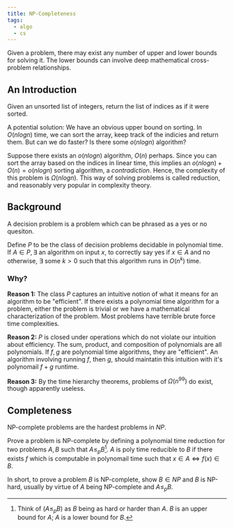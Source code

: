 ```yaml
---
title: NP-Completeness
tags:
  - algo
  - cs
---
```


Given a problem, there may exist any number of upper and lower bounds for solving it. The lower bounds can involve deep mathematical cross-problem relationships.

## An Introduction

Given an unsorted list of integers, return the list of indices as if it were sorted.

A potential solution: We have an obvious upper bound on sorting. In $O(nlogn)$ time, we can sort the array, keep track of the indicies and return them. But can we do faster? Is there some $o(nlogn)$ algorithm?

Suppose there exists an $o(nlogn)$ algorithm, $O(n)$ perhaps. Since you can sort the array based on the indices in linear time, this implies an $o(nlogn) + O(n) = o(nlogn)$ sorting algorithm, a *contradiction*. Hence, the complexity of this problem is $\Omega(nlogn)$. This way of solving problems is called reduction, and reasonably very popular in complexity theory.

## Background

A decision problem is a problem which can be phrased as a yes or no quesiton.

Define $P$ to be the class of decision problems decidable in polynomial time. If $A \in P, \exists$ an algorithm on input $x$, to correctly say yes if $x \in A$ and no otherwise, $\exists$ some $k > 0$ such that this algorithm runs in $O(n^k)$ time.

### Why?

**Reason 1:** The class $P$ captures an intuitive notion of what it means for an algorithm to be "efficient". If there exists a polynomial time algorithm for a problem, either the problem is trivial or we have a mathematical characterization of the problem. Most problems have terrible brute force time complexities.

**Reason 2:** $P$ is closed under operations which do not violate our intuition about efficiency. The sum, product, and composition of polynomials are all polynomials. If $f, g$ are polynomial time algorithms, they are "efficient". An algorithm involving running $f$, then $g$, should maintatin this intuition with it's polynomail $f + g$ runtime.

**Reason 3:** By the time hierarchy theorems, problems of $\Omega(n^{99})$ do exist, though apparently useless. 

## Completeness

NP-complete problems are the hardest problems in $NP$.

Prove a problem is NP-complete by defining a polynomial time reduction for two problems $A, B$ such that $A \leq_{p} B$[^1]. $A$ is poly time reducible to $B$ if there exists $f$ which is computable in polynomail time such that $x \in A \iff f(x) \in B$.

In short, to prove a problem $B$ is NP-complete, show $B \in NP$ and $B$ is NP-hard, usually by virtue of $A$ being NP-complete and $A \leq_p B$.


[^1]: Think of ($A \leq_{p} B$) as $B$ being as hard or harder than $A$. $B$ is an upper bound for $A$; $A$ is a lower bound for $B$.
